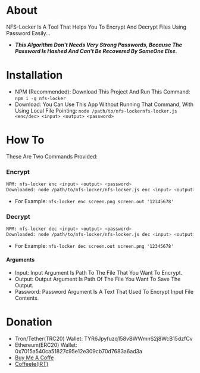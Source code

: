 # About
NFS-Locker Is A Tool That Helps You To Encrypt And Decrypt Files Using Password Easily...
- ***This Algorithm Don't Needs Very Strong Passwords, Because The Password Is Hashed And Can't Be Recovered By SomeOne Else.***
# Installation
- NPM (Recommended): Download This Project And Run This Command: `npm i -g nfs-locker`
- Download: You Can Use This App Without Running That Command, With Using Local File Pointing: `node /path/to/nfs-lockernfs-locker.js <enc/dec> <input> <output> <password>`
# How To
These Are Two Commands Provided:
### Encrypt
```bash
NPM: nfs-locker enc <input> <output> <password>
Downloaded: node /path/to/nfs-locker/nfs-locker.js enc <input> <output> <password>
```
- For Example: `nfs-locker enc screen.png screen.out '12345678'`
### Decrypt
```bash
NPM: nfs-locker dec <input> <output> <password>
Downloaded: node /path/to/nfs-locker/nfs-locker.js dec <input> <output> <password>
```
- For Example: `nfs-locker dec screen.out screen.png '12345678'`
#### Arguments
- Input: Input Argument Is Path To The File That You Want To Encrypt.
- Output: Output Argument Is Path Of The File You Want To Save The Output.
- Password: Password Argument Is A Text That Used To Encrypt Input File Contents.
# Donation
- Tron/Tether(TRC20) Wallet: TYR6Jpyfuzq158vBWWmnS2j8WcB15dzfCv
- Ethereum(ERC20) Wallet: 0x7015a540ca51827c95e12e309cb70d7683a6ad3a
- [Buy Me A Coffe](https://www.buymeacoffee.com/itmammad)
- [Coffeete(IRT)](https://www.coffeete.ir/ITMammad)

